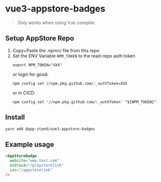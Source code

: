 # vue3-appstore-badges

> Only works when using Vue compiler.

## Setup AppStore Repo

1. Copy+Paste the .npmrc file from this repo
2. Set the ENV Variable `NPM_TOKEN` to the read-repo auth token
   ```
   export NPM_TOKEN="XXX"
   ```
   or login for good:
   ```
   npm config set //npm.pkg.github.com/:_authToken=XXX
   ```
   or in CICD:
   ```
   npm config set '//npm.pkg.github.com/:_authToken' "${NPM_TOKEN}"
   ```

## Install

```sh
yarn add @app-stand/vue3-appstore-badges
```

## Example usage

```html
<AppStoreBadge
  website="www.test.com"
  android="/playstorelink"
  ios="/appstorelink"
/>
```

